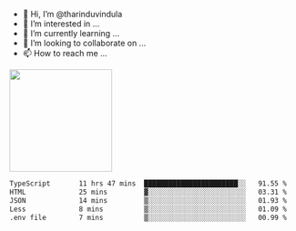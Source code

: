 - 👋 Hi, I’m @tharinduvindula
- 👀 I’m interested in ...
- 🌱 I’m currently learning ...
- 💞️ I’m looking to collaborate on ...
- 📫 How to reach me ...

<!---
tharinduvindula/tharinduvindula is a ✨ special ✨ repository because its `README.md` (this file) appears on your GitHub profile.
You can click the Preview link to take a look at your changes.
--->

<img height="180em" src="https://github-readme-stats.vercel.app/api?username=tharinduvindula&show_icons=true&hide_border=false&&count_private=true&include_all_commits=true" />


<!--START_SECTION:waka-->

```txt
TypeScript       11 hrs 47 mins  ███████████████████████░░   91.55 %
HTML             25 mins         ▓░░░░░░░░░░░░░░░░░░░░░░░░   03.31 %
JSON             14 mins         ▒░░░░░░░░░░░░░░░░░░░░░░░░   01.93 %
Less             8 mins          ▒░░░░░░░░░░░░░░░░░░░░░░░░   01.09 %
.env file        7 mins          ▒░░░░░░░░░░░░░░░░░░░░░░░░   00.99 %
```

<!--END_SECTION:waka-->
